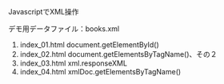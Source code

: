 JavascriptでXML操作

デモ用データファイル：books.xml

01. index_01.html
  document.getElementById()
02. index_02.html
  document.getElementsByTagName()、その２
03. index_03.html
  xml.responseXML
04. index_04.html
  xmlDoc.getElementsByTagName()